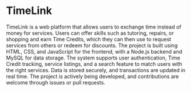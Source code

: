 # TimeLink

TimeLink is a web platform that allows users to exchange time instead of money for services. Users can offer skills such as tutoring, repairs, or shopping and earn Time Credits, which they can then use to request services from others or redeem for discounts. The project is built using HTML, CSS, and JavaScript for the frontend, with a Node.js backend and MySQL for data storage. The system supports user authentication, Time Credit tracking, service listings, and a search feature to match users with the right services. Data is stored securely, and transactions are updated in real time. The project is actively being developed, and contributions are welcome through issues or pull requests.

